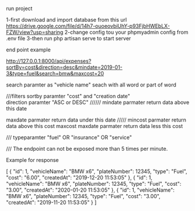 run  project  

1-first download and  import  database from  this  url  
https://drive.google.com/file/d/14h7-ouoeovbiUhY-p93FjbHWEbLX-FZW/view?usp=sharing
2-change config  tou  your phpmyadmin config  from  .env file 
3-then  run php artisan serve to  start server 


end point example

http://127.0.0.1:8000/api/expenses?sortBy=cost&direction=desc&mindate=2019-01-3&type=fuel&search=bmw&maxcost=20

  search paramter as "vehicle name" seach  with all word or  part  of word 

///filters 
sortby paramter "cost" and  "creation date"   
direction paramter "ASC or DESC"
//////
mindate parmater return  data above this date

maxdate parmater return  data under  this date
/////
mincost parmater return  data above this cost
maxcost maxdate parmater return  data less  this cost

///
typeparamter  "fuel" OR "insurance" OR "service" 

///
The endpoint can not be exposed more than 5 times per minute.


Example for response 

[
    {
        "id": 1,
        "vehicleName": "BMW x6",
        "plateNumber": 12345,
        "type": "Fuel",
        "cost": "6.00",
        "createdAt": "2019-12-20 11:53:05"
    },
    {
        "id": 1,
        "vehicleName": "BMW x6",
        "plateNumber": 12345,
        "type": "Fuel",
        "cost": "3.00",
        "createdAt": "2020-01-20 11:53:05"
    },
    {
        "id": 1,
        "vehicleName": "BMW x6",
        "plateNumber": 12345,
        "type": "Fuel",
        "cost": "3.00",
        "createdAt": "2019-11-20 11:53:05"
    }
]


